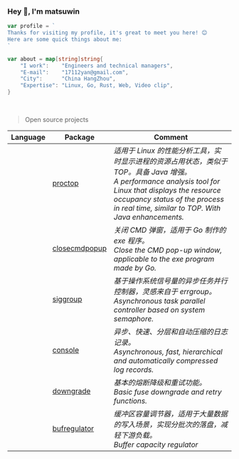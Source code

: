 ### Hey 👋, I'm matsuwin

```go
var profile = `
Thanks for visiting my profile, it's great to meet you here! 😊
Here are some quick things about me:
`

var about = map[string]string{
    "I work":    "Engineers and technical managers",
    "E-mail":    "17112yan@gmail.com",
    "City":      "China HangZhou",
    "Expertise": "Linux, Go, Rust, Web, Video clip",
}
```

<br>

> Open source projects

| Language | Package | Comment|
|:---:|---|---|
<img height="14" src="https://go.dev/images/go-logo-blue.svg"> | [proctop](https://github.com/matsuwin/proctop) | *适用于 Linux 的性能分析工具，实时显示进程的资源占用状态，类似于 TOP。具备 Java 增强。<br>A performance analysis tool for Linux that displays the resource occupancy status of the process in real time, similar to TOP. With Java enhancements.*
<img height="14" src="https://go.dev/images/go-logo-blue.svg"> | [closecmdpopup](https://github.com/matsuwin/closecmdpopup) | *关闭 CMD 弹窗，适用于 Go 制作的 exe 程序。<br>Close the CMD pop-up window, applicable to the exe program made by Go.*
<img height="14" src="https://go.dev/images/go-logo-blue.svg"> | [siggroup](https://github.com/matsuwin/siggroup) | *基于操作系统信号量的异步任务并行控制器，灵感来自于 errgroup。<br>Asynchronous task parallel controller based on system semaphore.*
<img height="14" src="https://go.dev/images/go-logo-blue.svg"> | [console](https://github.com/matsuwin/console) | *异步、快速、分层和自动压缩的日志记录。<br>Asynchronous, fast, hierarchical and automatically compressed log records.*
<img height="14" src="https://go.dev/images/go-logo-blue.svg"> | [downgrade](https://github.com/matsuwin/downgrade) | *基本的熔断降级和重试功能。<br>Basic fuse downgrade and retry functions.*
<img height="14" src="https://go.dev/images/go-logo-blue.svg"> | [bufregulator](https://github.com/matsuwin/bufregulator) | *缓冲区容量调节器，适用于大量数据的写入场景，实现分批次的落盘，减轻下游负载。<br>Buffer capacity regulator*
